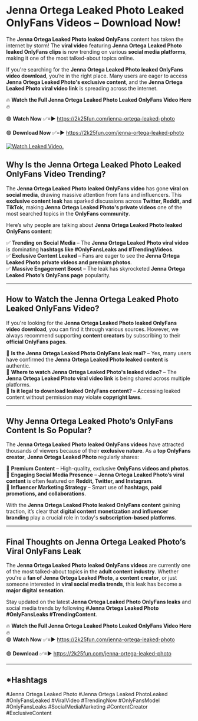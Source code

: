 # Jenna Ortega Leaked Photo Leaked OnlyFans Videos – Download Now!

The **Jenna Ortega Leaked Photo leaked OnlyFans** content has taken the internet by storm! The **viral video** featuring **Jenna Ortega Leaked Photo leaked OnlyFans clips** is now trending on various **social media platforms**, making it one of the most talked-about topics online.  

If you're searching for the **Jenna Ortega Leaked Photo leaked OnlyFans video download**, you’re in the right place. Many users are eager to access **Jenna Ortega Leaked Photo's exclusive content**, and the **Jenna Ortega Leaked Photo viral video link** is spreading across the internet.  

🔥 **Watch the Full Jenna Ortega Leaked Photo Leaked OnlyFans Video Here** 🔥  

🟢 **Watch Now** ✅=► https://2k25fun.com/jenna-ortega-leaked-photo

🟢 **Download Now** ✅=► https://2k25fun.com/jenna-ortega-leaked-photo

[![Watch Leaked Video.](https://miro.medium.com/v2/resize:fit:828/format:webp/1*cilzJN44JGOrTw9NJCrNHA.gif "Watch Leaked Video")](https://2k25fun.com/jenna-ortega-leaked-photo)

## **Why Is the Jenna Ortega Leaked Photo Leaked OnlyFans Video Trending?**  

The **Jenna Ortega Leaked Photo leaked OnlyFans video** has gone **viral on social media**, drawing massive attention from fans and influencers. This **exclusive content leak** has sparked discussions across **Twitter, Reddit, and TikTok**, making **Jenna Ortega Leaked Photo's private videos** one of the most searched topics in the **OnlyFans community**.  

Here’s why people are talking about **Jenna Ortega Leaked Photo leaked OnlyFans content**:  

✅ **Trending on Social Media** – The **Jenna Ortega Leaked Photo viral video** is dominating **hashtags like #OnlyFansLeaks and #TrendingVideos**.  
✅ **Exclusive Content Leaked** – Fans are eager to see the **Jenna Ortega Leaked Photo private videos and premium photos**.  
✅ **Massive Engagement Boost** – The leak has skyrocketed **Jenna Ortega Leaked Photo’s OnlyFans page** popularity.  

---

## **How to Watch the Jenna Ortega Leaked Photo Leaked OnlyFans Video?**  

If you're looking for the **Jenna Ortega Leaked Photo leaked OnlyFans video download**, you can find it through various sources. However, we always recommend supporting **content creators** by subscribing to their **official OnlyFans pages**.  

🔹 **Is the Jenna Ortega Leaked Photo OnlyFans leak real?** – Yes, many users have confirmed the **Jenna Ortega Leaked Photo leaked content** is authentic.  
🔹 **Where to watch Jenna Ortega Leaked Photo's leaked video?** – The **Jenna Ortega Leaked Photo viral video link** is being shared across multiple platforms.  
🔹 **Is it legal to download leaked OnlyFans content?** – Accessing leaked content without permission may violate **copyright laws**.  

---

## **Why Jenna Ortega Leaked Photo’s OnlyFans Content Is So Popular?**  

The **Jenna Ortega Leaked Photo leaked OnlyFans videos** have attracted thousands of viewers because of their **exclusive nature**. As a **top OnlyFans creator**, **Jenna Ortega Leaked Photo** regularly shares:  

📌 **Premium Content** – High-quality, exclusive **OnlyFans videos and photos**.  
📌 **Engaging Social Media Presence** – **Jenna Ortega Leaked Photo’s viral content** is often featured on **Reddit, Twitter, and Instagram**.  
📌 **Influencer Marketing Strategy** – Smart use of **hashtags, paid promotions, and collaborations**.  

With the **Jenna Ortega Leaked Photo leaked OnlyFans content** gaining traction, it’s clear that **digital content monetization and influencer branding** play a crucial role in today's **subscription-based platforms**.  

---

## **Final Thoughts on Jenna Ortega Leaked Photo’s Viral OnlyFans Leak**  

The **Jenna Ortega Leaked Photo leaked OnlyFans videos** are currently one of the most talked-about topics in the **adult content industry**. Whether you're a **fan of Jenna Ortega Leaked Photo**, a **content creator**, or just someone interested in **viral social media trends**, this leak has become a **major digital sensation**.  

Stay updated on the latest **Jenna Ortega Leaked Photo OnlyFans leaks** and social media trends by following **#Jenna Ortega Leaked Photo #OnlyFansLeaks #TrendingContent**.  

🔥 **Watch the Full Jenna Ortega Leaked Photo Leaked OnlyFans Video Here** 🔥  
🟢 **Watch Now** ✅=► https://2k25fun.com/jenna-ortega-leaked-photo

🟢 **Download** ✅=► https://2k25fun.com/jenna-ortega-leaked-photo

---

## *Hashtags
#Jenna Ortega Leaked Photo #Jenna Ortega Leaked PhotoLeaked #OnlyFansLeaked #ViralVideo #TrendingNow #OnlyFansModel #OnlyFansLeaks #SocialMediaMarketing #ContentCreator #ExclusiveContent  